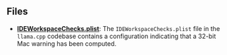 
## Files
- **[IDEWorkspaceChecks.plist](xcshareddata/IDEWorkspaceChecks.plist.driver.md)**: The `IDEWorkspaceChecks.plist` file in the `llama.cpp` codebase contains a configuration indicating that a 32-bit Mac warning has been computed.

